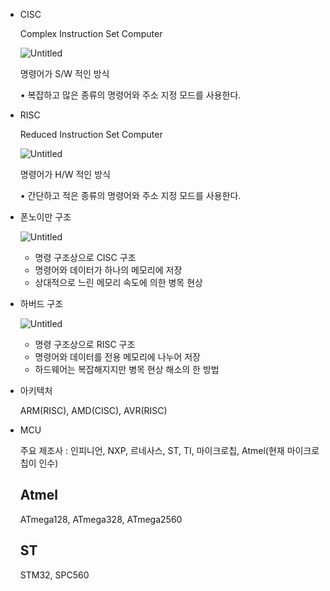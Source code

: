 - CISC
    
    Complex Instruction Set Computer
    
    ![Untitled](https://s3-us-west-2.amazonaws.com/secure.notion-static.com/b53d9ae2-2df5-474e-a0e3-84b4cfa28737/Untitled.png)
    
    명령어가 S/W 적인 방식
    
    • 복잡하고 많은 종류의 명령어와 주소 지정 모드를 사용한다.
    
- RISC
    
    Reduced Instruction Set Computer
    
    ![Untitled](https://s3-us-west-2.amazonaws.com/secure.notion-static.com/e4522fe0-8874-4560-93d6-68cf95757748/Untitled.png)
    
    명령어가 H/W 적인 방식
    
    • 간단하고 적은 종류의 명령어와 주소 지정 모드를 사용한다.
    
- 폰노이만 구조
    
    ![Untitled](https://s3-us-west-2.amazonaws.com/secure.notion-static.com/b1e2a1bf-d9cb-4cd5-87e9-ba0b0ee33637/Untitled.png)
    
    - 명령 구조상으로 CISC 구조
    - 명령어와 데이터가 하나의 메모리에 저장
    - 상대적으로 느린 메모리 속도에 의한 병목 현상
- 하버드 구조
    
    ![Untitled](https://s3-us-west-2.amazonaws.com/secure.notion-static.com/978715db-8ac5-4003-8a6d-86211580a716/Untitled.png)
    
    - 명령 구조상으로 RISC 구조
    - 명령어와 데이터를 전용 메모리에 나누어 저장
    - 하드웨어는 복잡해지지만 병목 현상 해소의 한 방법
- 아키텍처
    
    ARM(RISC), AMD(CISC), AVR(RISC)
    
- MCU
    
    주요 제조사 : 인피니언, NXP, 르네사스, ST, TI, 마이크로칩, Atmel(현재 마이크로칩이 인수)
    
    ## Atmel
    
    ATmega128, ATmega328, ATmega2560
    
    ## ST
    
    STM32, SPC560